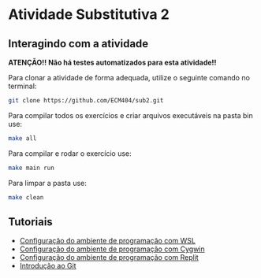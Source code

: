 # Atividade Substitutiva 2

## Interagindo com a atividade

**ATENÇÃO!! Não há testes automatizados para esta atividade!!**

Para clonar a atividade de forma adequada, utilize o seguinte comando no terminal:
```bash
git clone https://github.com/ECM404/sub2.git
```

Para compilar todos os exercícios e criar arquivos executáveis na pasta bin use:
```bash
make all
```

Para compilar e rodar o exercício use:

```bash
make main run
```

Para limpar a pasta use:
```bash
make clean
```

## Tutoriais

- [Configuração do ambiente de programação com WSL](https://web.microsoftstream.com/video/3a587503-7230-42cf-8b31-4293e527bda1)
- [Configuração do ambiente de programação com Cygwin](https://web.microsoftstream.com/video/9bac2cb0-f5ec-4c68-887c-6cb21be561e8)
- [Configuração do ambiente de programação com Replit](https://web.microsoftstream.com/video/e51485ae-90e0-496a-b991-f2a26f376073)
- [Introdução ao Git](https://web.microsoftstream.com/video/28a14e97-a1e6-4411-a9e4-501f410295e3)
